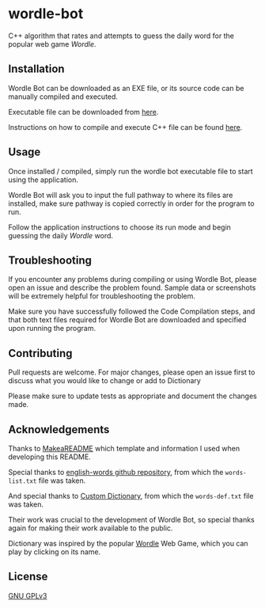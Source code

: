 # wordle-bot

C++ algorithm that rates and attempts to guess the daily word for the popular web game _Wordle_.

## Installation

Wordle Bot can be downloaded as an EXE file, or its source code can be manually compiled and executed.

Executable file can be downloaded from [here](https://ziggurat.systems/docs/projects/wordle-dictionary/).

Instructions on how to compile and execute C++ file can be found [here](https://ziggurat.systems/docs/compile-instructions/).

## Usage

Once installed / compiled, simply run the wordle bot executable file to start using the application.

Wordle Bot will ask you to input the full pathway to where its files are installed, make sure pathway is copied correctly in order for the program to run.

Follow the application instructions to choose its run mode and begin guessing the daily _Wordle_ word.

## Troubleshooting

If you encounter any problems during compiling or using Wordle Bot, please open an issue and describe the problem found. Sample data or screenshots will be extremely helpful for troubleshooting the problem.

Make sure you have successfully followed the Code Compilation steps, and that both text files required for Wordle Bot are downloaded and specified upon running the program.

## Contributing

Pull requests are welcome. For major changes, please open an issue first to discuss what you would like to change or add to Dictionary

Please make sure to update tests as appropriate and document the changes made.

## Acknowledgements

Thanks to [MakeaREADME](https://www.makeareadme.com) which template and information I used when developing this README.

Special thanks to [english-words github repository](https://github.com/dwyl/english-words), from which the ```words-list.txt``` file was taken.

And special thanks to [Custom Dictionary](https://raw.githubusercontent.com/sujithps/Dictionary/master/Oxford%20English%20Dictionary.txt), from which the ```words-def.txt``` file was taken. 

Their work was crucial to the development of Wordle Bot, so special thanks again for making their work available to the public.

Dictionary was inspired by the popular [Wordle](https://www.nytimes.com/games/wordle/index.html) Web Game, which you can play by clicking on its name.

## License
[GNU GPLv3](https://www.gnu.org/licenses/gpl-3.0.en.html)
